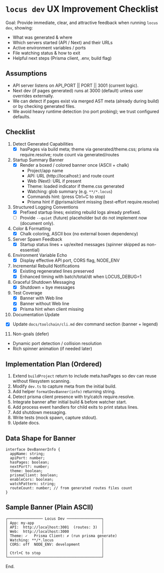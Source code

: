 # `locus dev` UX Improvement Checklist

Goal: Provide immediate, clear, and attractive feedback when running `locus dev`, showing:
- What was generated & where
- Which servers started (API / Next) and their URLs
- Active environment variables / ports
- File watching status & how to exit
- Helpful next steps (Prisma client, .env, build flag)

## Assumptions
- API server listens on API_PORT || PORT || 3001 (current logic).
- Next dev (if pages generated) runs at 3000 (default) unless user overrides externally.
- We can detect if pages exist via merged AST meta (already during build) or by checking generated files.
- We avoid heavy runtime detection (no port probing); we trust configured defaults.

## Checklist

1. Detect Generated Capabilities
   - [x] hasPages via build meta; theme via generated/theme.css; prisma via require.resolve; route count via generated/routes

2. Startup Summary Banner
   - [x] Render a boxed / colored banner once (ASCII + chalk)
       - Project/app name
       - API: URL (http://localhost:<apiPort>) and route count
       - Web (Next): URL if present
       - Theme: loaded indicator if theme.css generated
       - Watching: glob summary (e.g. `**/*.locus`)
       - Commands hint: (press Ctrl+C to stop)
       - Prisma hint if @prisma/client missing (best-effort require.resolve)

3. Structured Logging Conventions
   - [x] Prefixed startup lines; existing rebuild logs already prefixed.
   - [ ] Provide `--quiet` (future) placeholder but do not implement now (document only).

4. Color & Formatting
   - [x] Chalk coloring, ASCII box (no external boxen dependency)

5. Server Spawn Feedback
   - [x] Startup status lines + up/exited messages (spinner skipped as non-essential)

6. Environment Variable Echo
   - [x] Display effective API port, CORS flag, NODE_ENV

7. Incremental Rebuild Notifications
   - [x] Existing regenerated lines preserved
   - [x] Enhanced timing with batch/total/dt when LOCUS_DEBUG=1

8. Graceful Shutdown Messaging
   - [x] Shutdown + bye messages

9. Test Coverage
   - [x] Banner with Web line
   - [x] Banner without Web line
   - [x] Prisma hint when client missing

10. Documentation Update
   - [x] Update `docs/toolchain/cli.md` dev command section (banner + legend)

11. Non-goals (defer)
   - Dynamic port detection / collision resolution
   - Rich spinner animation (if needed later)

## Implementation Plan (Ordered)
1. Extend `buildProject` return to include meta.hasPages so dev can reuse without filesystem scanning.
2. Modify `dev.ts` to capture meta from the initial build.
3. Add helper `formatDevBanner(info)` returning string.
4. Detect prisma client presence with try/catch require.resolve.
5. Integrate banner after initial build & before watcher start.
6. Add process event handlers for child exits to print status lines.
7. Add shutdown messaging.
8. Write tests (mock spawn, capture stdout).
9. Update docs.

## Data Shape for Banner
```
interface DevBannerInfo {
  appName: string;
  apiPort: number;
  hasPages: boolean;
  nextPort?: number;
  theme: boolean;
  prismaClient: boolean;
  enableCors: boolean;
  watchPattern: string;
  routeCount: number; // from generated routes files count
}
```

## Sample Banner (Plain ASCII)
```
┌──────────────── Locus Dev ────────────────┐
│ App: my-app                               │
│ API:  http://localhost:3001  (routes: 3)  │
│ Web:  http://localhost:3000               │
│ Theme: ✓   Prisma Client: ✗ (run prisma generate)
│ Watching: **/*.locus                      │
│ CORS: off  NODE_ENV: development          │
│                                           │
│ Ctrl+C to stop                            │
└───────────────────────────────────────────┘
```

End.
